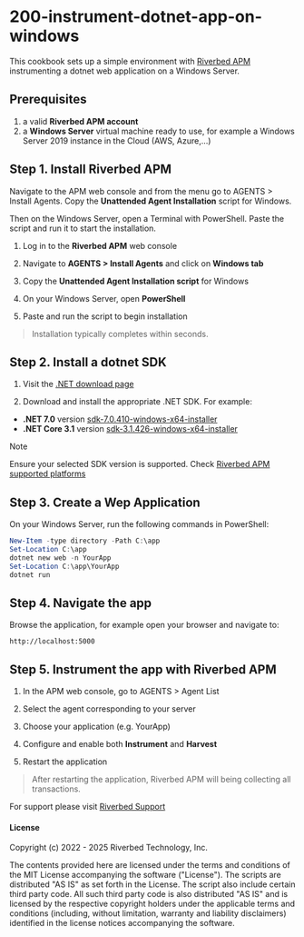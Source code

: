 # 200-instrument-dotnet-app-on-windows

This cookbook sets up a simple environment with [Riverbed APM](https://www.riverbed.com/products/application-performance-monitoring/) instrumenting a dotnet web application on a Windows Server. 

## Prerequisites

1. a valid **Riverbed APM account**
2. a **Windows Server** virtual machine ready to use, for example a Windows Server 2019 instance in the Cloud (AWS, Azure,...)

## Step 1. Install Riverbed APM

Navigate to the APM web console and from the menu go to AGENTS > Install Agents. Copy the **Unattended Agent Installation** script for Windows.

Then on the Windows Server, open a Terminal with PowerShell. Paste the script and run it to start the installation. 

1. Log in to the **Riverbed APM** web console

2. Navigate to **AGENTS > Install Agents** and click on **Windows tab**

3. Copy the **Unattended Agent Installation script** for Windows

4. On your Windows Server, open **PowerShell**

5. Paste and run the script to begin installation

> Installation typically completes within seconds.

## Step 2. Install a dotnet SDK

1. Visit the [.NET download page](https://dotnet.microsoft.com/download/dotnet) 

2. Download and install the appropriate .NET SDK. For example:

* **.NET 7.0** version [sdk-7.0.410-windows-x64-installer](https://dotnet.microsoft.com/en-us/download/dotnet/7.0)
* **.NET Core 3.1** version [sdk-3.1.426-windows-x64-installer](https://dotnet.microsoft.com/en-us/download/dotnet/3.1)


> [!Note]
> Ensure your selected SDK version is supported. Check [Riverbed APM supported platforms](https://help.aternity.com/bundle/release_news_apm_agent_console_apm/page/console/topics/apm_supported_platforms.html)

## Step 3. Create a Wep Application

On your Windows Server, run the following commands in PowerShell:

```powershell
New-Item -type directory -Path C:\app
Set-Location C:\app
dotnet new web -n YourApp
Set-Location C:\app\YourApp
dotnet run
```

## Step 4. Navigate the app

Browse the application, for example open your browser and navigate to:

```shell
http://localhost:5000
```

## Step 5. Instrument the app with Riverbed APM

1. In the APM web console, go to AGENTS > Agent List

2. Select the agent corresponding to your server

3. Choose your application (e.g. YourApp)

4. Configure and enable both **Instrument** and **Harvest**

5. Restart the application

> After restarting the application, Riverbed APM will being collecting all transactions.

For support please visit [Riverbed Support](https://support.riverbed.com/)

#### License

Copyright (c) 2022 - 2025 Riverbed Technology, Inc.

The contents provided here are licensed under the terms and conditions of the MIT License accompanying the software ("License"). The scripts are distributed "AS IS" as set forth in the License. The script also include certain third party code. All such third party code is also distributed "AS IS" and is licensed by the respective copyright holders under the applicable terms and conditions (including, without limitation, warranty and liability disclaimers) identified in the license notices accompanying the software.
